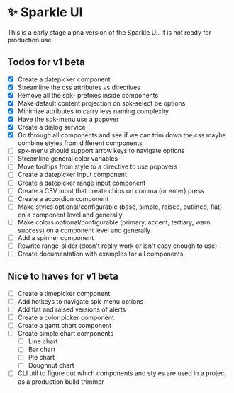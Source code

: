 # ✨ Sparkle UI

This is a early stage alpha version of the Sparkle UI. It is not ready for production use.

## Todos for v1 beta

- [x] Create a datepicker component
- [x] Streamline the css attributes vs directives
- [x] Remove all the spk- prefixes inside components
- [x] Make default content projection on spk-select be options
- [x] Minimize attributes to carry less naming complexity
- [x] Have the spk-menu use a popover
- [x] Create a dialog service
- [x] Go through all components and see if we can trim down the css maybe combine styles from different components
- [ ] spk-menu should support arrow keys to navigate options
- [ ] Streamline general color variables
- [ ] Move tooltips from style to a directive to use popovers
- [ ] Create a datepicker input component
- [ ] Create a datepicker range input component
- [ ] Create a CSV input that create chips on comma (or enter) press
- [ ] Create a accordion component
- [ ] Make styles optional/configurable (base, simple, raised, outlined, flat) on a component level and generally
- [ ] Make colors optional/configurable (primary, accent, tertiary, warn, success) on a component level and generally
- [ ] Add a spinner component
- [ ] Rewrite range-slider (dosn't really work or isn't easy enough to use)
- [ ] Create documentation with examples for all components

## Nice to haves for v1 beta

- [ ] Create a timepicker component
- [ ] Add hotkeys to navigate spk-menu options
- [ ] Add flat and raised versions of alerts
- [ ] Create a color picker component
- [ ] Create a gantt chart component
- [ ] Create simple chart components
  - [ ] Line chart
  - [ ] Bar chart
  - [ ] Pie chart
  - [ ] Doughnut chart
- [ ] CLI util to figure out which components and styles are used in a project as a production build trimmer

